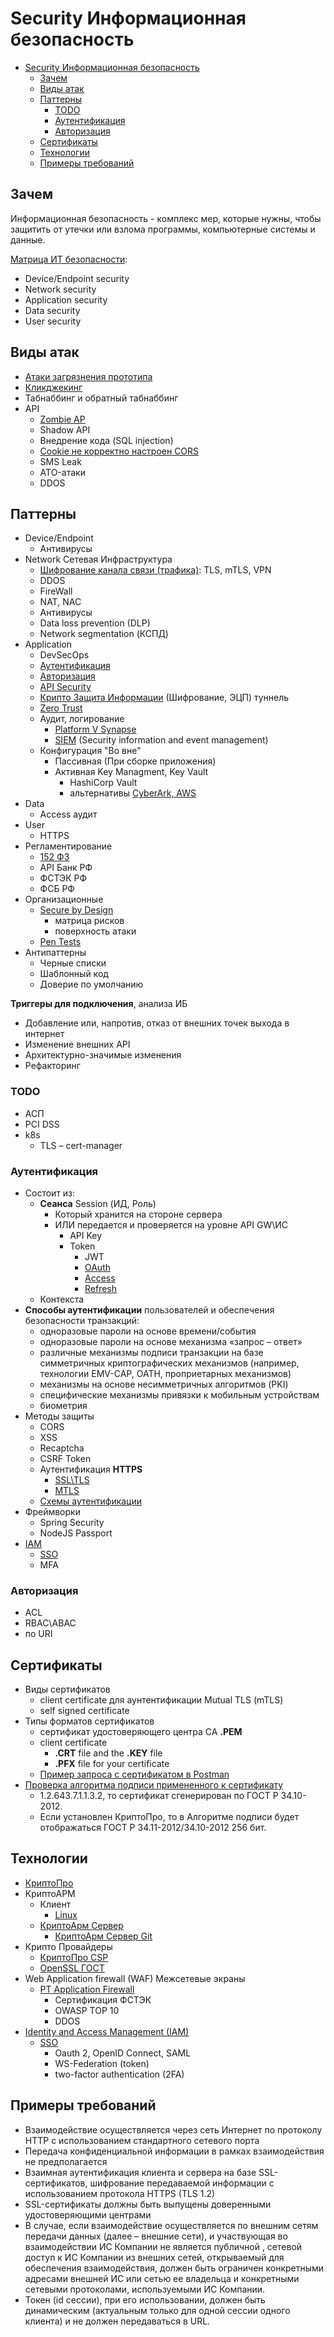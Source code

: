 # Security Информационная безопасность

- [Security Информационная безопасность](#security-информационная-безопасность)
  - [Зачем](#зачем)
  - [Виды атак](#виды-атак)
  - [Паттерны](#паттерны)
    - [TODO](#todo)
    - [Аутентификация](#аутентификация)
    - [Авторизация](#авторизация)
  - [Сертификаты](#сертификаты)
  - [Технологии](#технологии)
  - [Примеры требований](#примеры-требований)

## Зачем

Информационная безопасность - комплекс мер, которые нужны, чтобы защитить от утечки или взлома программы, компьютерные системы и данные.

[Матрица ИТ безопасности](https://www.ninjaone.com/blog/it-security-checklist-protect-your-business/):

- Device/Endpoint security
- Network security
- Application security
- Data security
- User security

## Виды атак

- [Атаки загрязнения прототипа](https://habr.com/ru/companies/piter/articles/841098/)
- [Кликджекинг](https://habr.com/ru/companies/piter/articles/841098/)
- Табнаббинг и обратный табнаббинг
- API
  - [Zombie AP](https://ib-bank.ru/bisjournal/post/2096)
  - Shadow API
  - Внедрение кода (SQL injection)
  - [Cookie не корректно настроен CORS](https://habr.com/ru/articles/844224/)
  - SMS Leak
  - ATO-атаки
  - DDOS

## Паттерны

- Device/Endpoint
  - Антивирусы
- Network Сетевая Инфраструктура
  - [Шифрование канала связи (трафика)](security.vpn.md): TLS, mTLS, VPN
  - DDOS
  - FireWall
  - NAT, NAC
  - Антивирусы
  - Data loss prevention (DLP)
  - Network segmentation (КСПД)
- Application
  - DevSecOps
  - [Аутентификация](#аутентификация)
  - [Авторизация](#авторизация)
  - [API Security](security.api.md)
  - [Крипто Защита Информации](security.crypto.md) (Шифрование, ЭЦП)
  туннель
  - [Zero Trust](https://t.me/ru_arc/136)
  - Аудит, логирование
    - [Platform V Synapse](https://platformv.sbertech.ru/blog/kak-otslezhivat-bezopasnost-prikladnyh-api-s-pomoshhyu-platform-v-synapse)
    - [SIEM](../system.class/siem.md) (Security information and event management)
  - Конфигурация "Во вне"
    - Пассивная (При сборке приложения)
    - Активная Key Managment, Key Vault
      - HashiCorp Vault
      - альтернативы [CyberArk, AWS](https://datafloq.com/read/5-compelling-alternatives-hashicorp-vault/)
- Data
  - Access аудит
- User
  - HTTPS
- Регламентирование
  - [152 ФЗ](https://astral.ru/news/zakonodatelstvo/39596/)
  - API Банк РФ
  - ФСТЭК РФ
  - ФСБ РФ
- Организационные
  - [Secure by Design](https://habr.com/ru/companies/bastion/articles/842874/)
    - матрица рисков
    - поверхность атаки
  - [Pen Tests](https://www.aztechit.co.uk/blog/cloud-security-best-practices)
- Антипаттерны
  - Черные списки
  - Шаблонный код
  - Доверие по умолчанию

__Триггеры для подключения__, анализа ИБ

- Добавление или, напротив, отказ от внешних точек выхода в интернет
- Изменение внешних API
- Архитектурно-значимые изменения
- Рефакторинг

### TODO

- АСП
- PCI DSS
- k8s
  - TLS – cert-manager

### Аутентификация

- Состоит из:
  - __Сеанса__ Session (ИД, Роль)
    - Который хранится на стороне сервера
    - ИЛИ передается и проверяется на уровне API GW\ИС
      - API Key
      - Token
        - JWT
        - [OAuth](../../technology/protocols.integration/oauth.md)
        - [Access](../../technology/protocols.integration/oauth/oauth.access.token.md)
        - [Refresh](../../technology/protocols.integration/oauth/oauth.refresh.token.md)
  - Контекста
- __Способы аутентификации__ пользователей и обеспечения безопасности транзакций:
  - одноразовые пароли на основе времени/события
  - одноразовые пароли на основе механизма «запрос – ответ»
  - различные механизмы подписи транзакции на базе симметричных криптографических механизмов (например, технологии EMV-CAP, OATH, проприетарных  механизмов)
  - механизмы на основе несимметричных алгоритмов (PKI)
  - специфические механизмы привязки к мобильным устройствам
  - биометрия
- Методы защиты
  - CORS
  - XSS
  - Recaptcha
  - CSRF Token
  - Аутентификация __HTTPS__
    - [SSL\TLS](../../technology/protocols.integration/tls.md)
    - [MTLS](../../technology/protocols.integration/tls.md)
  - [Схемы аутентификации](security.api.md#схемы-аутентификации)
- Фреймворки
  - Spring Security
  - NodeJS Passport
- [IAM](../../arch/system.class/iam.md)
  - [SSO](../../arch/sso.md)
  - MFA

### Авторизация

- ACL
- RBAC\ABAC
- по URI

## Сертификаты

- Виды сертификатов
  - client certificate для аунтентификации Mutual TLS (mTLS)
  - self signed certificate
- Типы форматов сертификатов
  - сертификат удостоверяющего центра CA __.PEM__
  - client certificate
    - __.CRT__ file and the __.KEY__ file  
    - __.PFX__ file for your certificate
  - [Пример запроса с сертификатом в Postman](https://learning.postman.com/docs/sending-requests/certificates/)
- [Проверка алгоритма подписи примененного к сертификату](https://sysos.ru/?p=589)
  - 1.2.643.7.1.1.3.2, то сертификат сгенерирован по ГОСТ Р 34.10-2012.
  - Если установлен КриптоПро, то в Алгоритме подписи будет отображаться ГОСТ Р 34.11-2012/34.10-2012 256 бит.

## Технологии

- [КриптоПро](https://www.cryptopro.ru/products/csp/compare#supported_algorithms)
- КриптоАРМ
  - Клиент
    - [Linux](https://cryptoarm.ru/documentation/kak-ustanovit-kriptoarm-gost-na-platformu-Linux)
  - [КриптоАрм Сервер](https://cryptoarm.ru/news/kriptoarm-server/)
    - [КриптоАрм Сервер Git](https://github.com/CryptoARM/CryptoARMGOST-Web)
- Крипто Провайдеры
  - [КриптоПро CSP](https://www.cryptopro.ru/products/csp/compare)
  - [OpenSSL ГОСТ](https://redos.red-soft.ru/base/manual/safe-redos/gost-in-openssl/)
- Web Application firewall (WAF) Межсетевые экраны
  - [PT Application Firewall](https://www.tadviser.ru/index.php/%D0%9F%D1%80%D0%BE%D0%B4%D1%83%D0%BA%D1%82:PT_Application_Firewall)
    - Сертификация ФСТЭК
    - OWASP TOP 10
    - DDOS
- [Identity and Access Management (IAM)](../system.class/iam.md)
  - [SSO](../sso.md)
    - Oauth 2, OpenID Connect, SAML
    - WS-Federation (token)
    - two-factor authentication (2FA)

## Примеры требований

- Взаимодействие осуществляется через сеть Интернет по протоколу HTTP с использованием стандартного сетевого порта
- Передача конфиденциальной информации в рамках взаимодействия не предполагается
- Взаимная аутентификация клиента и сервера на базе SSL-сертификатов, шифрование передаваемой информации с использованием протокола HTTPS (TLS 1.2)
- SSL-сертификаты должны быть выпущены доверенными удостоверяющими центрами
- В случае, если взаимодействие осуществляется по внешним сетям передачи данных (далее – внешние сети), и участвующая во взаимодействии ИС Компании не является публичной , сетевой доступ к ИС Компании из внешних сетей, открываемый для обеспечения взаимодействия, должен быть ограничен конкретными адресами внешней ИС или сетью ее владельца  и конкретными сетевыми протоколами, используемыми ИС Компании.
- Токен (id сессии), при его использовании, должен быть динамическим (актуальным только для одной сессии одного клиента) и не должен передаваться в URL.
